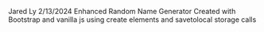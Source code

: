 Jared Ly
2/13/2024
Enhanced Random Name Generator
Created with Bootstrap and vanilla js using create elements and savetolocal storage calls
